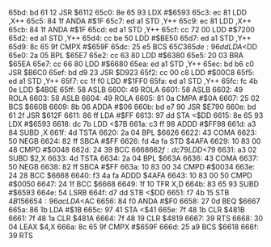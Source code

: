 65bd: bd 61 12     JSR    $6112
65c0: 8e 65 93     LDX    #$6593
65c3: ec 81        LDD    ,X++
65c5: 84 1f        ANDA   #$1F
65c7: ed a1        STD    ,Y++
65c9: ec 81        LDD    ,X++
65cb: 84 1f        ANDA   #$1F
65cd: ed a1        STD    ,Y++
65cf: cc 72 00     LDD    #$7200
65d2: ed a1        STD    ,Y++
65d4: cc be 50     LDD    #$BE50
65d7: ed a1        STD    ,Y++
65d9: 8c 65 9f     CMPX   #$659F
65dc: 25 e5        BCS    $65C3
65de: 96 dd        LDA    <$DD
65e0: 2a 05        BPL    $65E7
65e2: cc 63 80     LDD    #$6380
65e5: 20 03        BRA    $65EA
65e7: cc 66 80     LDD    #$6680
65ea: ed a1        STD    ,Y++
65ec: bd b6 c0     JSR    $B6C0
65ef: bd d9 23     JSR    $D923
65f2: cc 00 c8     LDD    #$00C8
65f5: ed a1        STD    ,Y++
65f7: cc 1f f0     LDD    #$1FF0
65fa: ed a1        STD    ,Y++
65fc: fc 4b 0e     LDD    $4B0E
65ff: 58           ASLB
6600: 49           ROLA
6601: 58           ASLB
6602: 49           ROLA
6603: 58           ASLB
6604: 49           ROLA
6605: 81 0a        CMPA   #$0A
6607: 25 02        BCS    $660B
6609: 8b 06        ADDA   #$06
660b: bd e7 90     JSR    $E790
660e: bd 61 2f     JSR    $612F
6611: 86 ff        LDA    #$FF
6613: 97 dd        STA    <$DD
6615: 8e 65 93     LDX    #$6593
6618: dc 7b        LDD    <$7B
661a: c3 ff 98     ADDD   #$FF98
661d: a3 84        SUBD   ,X
661f: 4d           TSTA
6620: 2a 04        BPL    $6626
6622: 43           COMA
6623: 50           NEGB
6624: 82 ff        SBCA   #$FF
6626: fd 4a fa     STD    $4AFA
6629: 10 83 00 48  CMPD   #$0048
662d: 24 39        BCC    $6668
662f: dc 79        LDD    <$79
6631: a3 02        SUBD   $2,X
6633: 4d           TSTA
6634: 2a 04        BPL    $663A
6636: 43           COMA
6637: 50           NEGB
6638: 82 ff        SBCA   #$FF
663a: 10 83 00 34  CMPD   #$0034
663e: 24 28        BCC    $6668
6640: f3 4a fa     ADDD   $4AFA
6643: 10 83 00 50  CMPD   #$0050
6647: 24 1f        BCC    $6668
6649: 1f 10        TFR    X,D
664b: 83 65 93     SUBD   #$6593
664e: 54           LSRB
664f: d7 dd        STB    <$DD
6651: f7 4b 15     STB    $4B15
6654: 96 ac        LDA    <$AC
6656: 84 f0        ANDA   #$F0
6658: 27 0d        BEQ    $6667
665a: 86 1b        LDA    #$1B
665c: 97 41        STA    <$41
665e: 7f 48 1b     CLR    $481B
6661: 7f 48 1a     CLR    $481A
6664: 7f 48 19     CLR    $4819
6667: 39           RTS
6668: 30 04        LEAX   $4,X
666a: 8c 65 9f     CMPX   #$659F
666d: 25 a9        BCS    $6618
666f: 39           RTS
